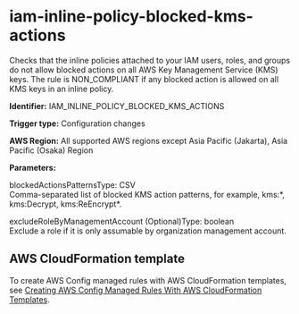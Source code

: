 # iam\-inline\-policy\-blocked\-kms\-actions<a name="iam-inline-policy-blocked-kms-actions"></a>

Checks that the inline policies attached to your IAM users, roles, and groups do not allow blocked actions on all AWS Key Management Service \(KMS\) keys\. The rule is NON\_COMPLIANT if any blocked action is allowed on all KMS keys in an inline policy\. 

**Identifier:** IAM\_INLINE\_POLICY\_BLOCKED\_KMS\_ACTIONS

**Trigger type:** Configuration changes

**AWS Region:** All supported AWS regions except Asia Pacific \(Jakarta\), Asia Pacific \(Osaka\) Region

**Parameters:**

blockedActionsPatternsType: CSV  
Comma\-separated list of blocked KMS action patterns, for example, kms:\*, kms:Decrypt, kms:ReEncrypt\*\.

excludeRoleByManagementAccount \(Optional\)Type: boolean  
Exclude a role if it is only assumable by organization management account\.

## AWS CloudFormation template<a name="w85aac12c32c17b9d325c15"></a>

To create AWS Config managed rules with AWS CloudFormation templates, see [Creating AWS Config Managed Rules With AWS CloudFormation Templates](aws-config-managed-rules-cloudformation-templates.md)\.